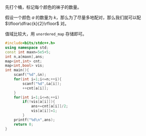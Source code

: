 先打个桶，标记每个颜色的袜子的数量。

假设一个颜色 $a$ 的数量为 $k$，那么为了尽量多地配对，那么我们就可以配 $\lfloor\dfrac{k}{2}\rfloor$ 对。

值域比较大，用 `unordered_map` 存储即可。

```cpp
#include<bits/stdc++.h>
using namespace std;
const int maxn=5e5+5;
int n,a[maxn],ans;
map<int,int> cnt;
map<int,bool> vis;
int main(){
	scanf("%d",&n);
	for(int i=1;i<=n;++i){
		scanf("%d",&a[i]);
		++cnt[a[i]];
	}
	for(int i=1;i<=n;++i)
		if(!vis[a[i]]){
			ans+=cnt[a[i]]/2;
			vis[a[i]]=1;
		}
	printf("%d\n",ans);
	return 0;
}
```